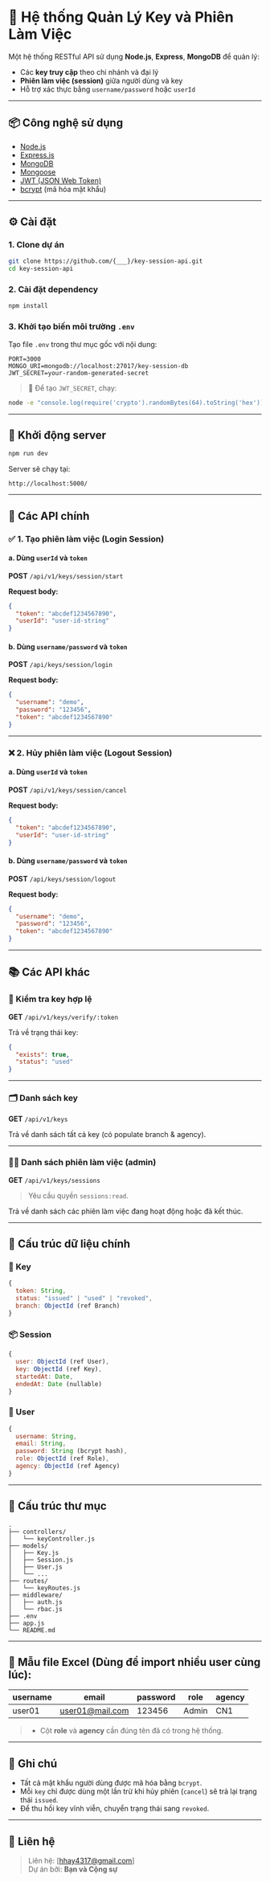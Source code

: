 # 🔐 Hệ thống Quản Lý Key và Phiên Làm Việc

Một hệ thống RESTful API sử dụng **Node.js**, **Express**, **MongoDB** để quản lý:
- Các **key truy cập** theo chi nhánh và đại lý
- **Phiên làm việc (session)** giữa người dùng và key
- Hỗ trợ xác thực bằng `username/password` hoặc `userId`

---

## 📦 Công nghệ sử dụng

- [Node.js](https://nodejs.org/)
- [Express.js](https://expressjs.com/)
- [MongoDB](https://www.mongodb.com/)
- [Mongoose](https://mongoosejs.com/)
- [JWT (JSON Web Token)](https://jwt.io/)
- [bcrypt](https://www.npmjs.com/package/bcrypt) (mã hóa mật khẩu)

---

## ⚙️ Cài đặt

### 1. Clone dự án

```bash
git clone https://github.com/{___}/key-session-api.git
cd key-session-api
```

### 2. Cài đặt dependency

```bash
npm install
```

### 3. Khởi tạo biến môi trường `.env`

Tạo file `.env` trong thư mục gốc với nội dung:

```env
PORT=3000
MONGO_URI=mongodb://localhost:27017/key-session-db
JWT_SECRET=your-random-generated-secret
```

> 🔑 Để tạo `JWT_SECRET`, chạy:
```bash
node -e "console.log(require('crypto').randomBytes(64).toString('hex'))"
```

---

## 🚀 Khởi động server

```bash
npm run dev
```

Server sẽ chạy tại:  
```
http://localhost:5000/
```

---

## 🔐 Các API chính

### ✅ 1. Tạo phiên làm việc (Login Session)

#### a. Dùng `userId` và `token`

**POST** `/api/v1/keys/session/start`

**Request body:**
```json
{
  "token": "abcdef1234567890",
  "userId": "user-id-string"
}
```

#### b. Dùng `username/password` và `token`

**POST** `/api/keys/session/login`

**Request body:**
```json
{
  "username": "demo",
  "password": "123456",
  "token": "abcdef1234567890"
}
```

---

### ❌ 2. Hủy phiên làm việc (Logout Session)

#### a. Dùng `userId` và `token`

**POST** `/api/v1/keys/session/cancel`

**Request body:**
```json
{
  "token": "abcdef1234567890",
  "userId": "user-id-string"
}
```

#### b. Dùng `username/password` và `token`

**POST** `/api/keys/session/logout`

**Request body:**
```json
{
  "username": "demo",
  "password": "123456",
  "token": "abcdef1234567890"
}
```

---

## 📚 Các API khác

### 📄 Kiểm tra key hợp lệ

**GET** `/api/v1/keys/verify/:token`

Trả về trạng thái key:
```json
{
  "exists": true,
  "status": "used"
}
```

---

### 🗂 Danh sách key

**GET** `/api/v1/keys`

Trả về danh sách tất cả key (có populate branch & agency).

---

### 🧑‍💼 Danh sách phiên làm việc (admin)

**GET** `/api/v1/keys/sessions`

> Yêu cầu quyền `sessions:read`.

Trả về danh sách các phiên làm việc đang hoạt động hoặc đã kết thúc.

---

## 🔐 Cấu trúc dữ liệu chính

### 🔑 Key
```js
{
  token: String,
  status: "issued" | "used" | "revoked",
  branch: ObjectId (ref Branch)
}
```

### 📦 Session
```js
{
  user: ObjectId (ref User),
  key: ObjectId (ref Key),
  startedAt: Date,
  endedAt: Date (nullable)
}
```

### 👤 User
```js
{
  username: String,
  email: String,
  password: String (bcrypt hash),
  role: ObjectId (ref Role),
  agency: ObjectId (ref Agency)
}
```

---

## 📂 Cấu trúc thư mục

```
.
├── controllers/
│   └── keyController.js
├── models/
│   ├── Key.js
│   ├── Session.js
│   ├── User.js
│   └── ...
├── routes/
│   └── keyRoutes.js
├── middleware/
│   ├── auth.js
│   └── rbac.js
├── .env
├── app.js
└── README.md
```

---

## 📄 Mẫu file Excel (Dùng để import nhiều user cùng lúc):

| username | email         | password | role  | agency |
|----------|--------------|----------|-------|--------|
| user01   | user01@mail.com | 123456   | Admin | CN1    |

> * Cột **role** và **agency** cần đúng tên đã có trong hệ thống.

---

## 📌 Ghi chú

- Tất cả mật khẩu người dùng được mã hóa bằng `bcrypt`.
- Mỗi `key` chỉ được dùng một lần trừ khi hủy phiên (`cancel`) sẽ trả lại trạng thái `issued`.
- Để thu hồi key vĩnh viễn, chuyển trạng thái sang `revoked`.

---

## 📮 Liên hệ

> Liên hệ: [hhay4317@gmail.com]  
> Dự án bởi: **Bạn và Cộng sự**